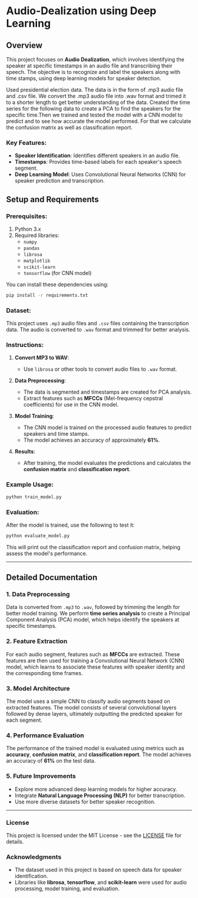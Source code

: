 
# Audio-Dealization using Deep Learning

## Overview
This project focuses on **Audio Dealization**, which involves identifying the speaker at specific timestamps in an audio file and transcribing their speech. The objective is to recognize and label the speakers along with time stamps, using deep learning models for speaker detection.

Used presidential election data. The data is in the form of .mp3 audio file and .csv file. We convert the .mp3 audio file into .wav format and trimed it to a shorter length to get better understanding of the data. Created the time series for the following data to create a PCA to find the speakers for the specific time.Then we trained and tested the model with a CNN model to predict and to see how accurate the model performed. For that we calculate the confusion matrix as well as classification report.

### Key Features:
- **Speaker Identification**: Identifies different speakers in an audio file.
- **Timestamps**: Provides time-based labels for each speaker's speech segment.
- **Deep Learning Model**: Uses Convolutional Neural Networks (CNN) for speaker prediction and transcription.

## Setup and Requirements

### Prerequisites:
1. Python 3.x
2. Required libraries:
   - `numpy`
   - `pandas`
   - `librosa`
   - `matplotlib`
   - `scikit-learn`
   - `tensorflow` (for CNN model)

You can install these dependencies using:
```bash
pip install -r requirements.txt
```

### Dataset:
This project uses `.mp3` audio files and `.csv` files containing the transcription data. The audio is converted to `.wav` format and trimmed for better analysis. 

### Instructions:

1. **Convert MP3 to WAV**:
   - Use `librosa` or other tools to convert audio files to `.wav` format.
   
2. **Data Preprocessing**:
   - The data is segmented and timestamps are created for PCA analysis.
   - Extract features such as **MFCCs** (Mel-frequency cepstral coefficients) for use in the CNN model.

3. **Model Training**:
   - The CNN model is trained on the processed audio features to predict speakers and time stamps.
   - The model achieves an accuracy of approximately **61%**.

4. **Results**:
   - After training, the model evaluates the predictions and calculates the **confusion matrix** and **classification report**.

### Example Usage:
```bash
python train_model.py
```

### Evaluation:
After the model is trained, use the following to test it:
```bash
python evaluate_model.py
```

This will print out the classification report and confusion matrix, helping assess the model's performance.

---

## Detailed Documentation

### 1. Data Preprocessing
Data is converted from `.mp3` to `.wav`, followed by trimming the length for better model training. We perform **time series analysis** to create a Principal Component Analysis (PCA) model, which helps identify the speakers at specific timestamps.

### 2. Feature Extraction
For each audio segment, features such as **MFCCs** are extracted. These features are then used for training a Convolutional Neural Network (CNN) model, which learns to associate these features with speaker identity and the corresponding time frames.

### 3. Model Architecture
The model uses a simple CNN to classify audio segments based on extracted features. The model consists of several convolutional layers followed by dense layers, ultimately outputting the predicted speaker for each segment.

### 4. Performance Evaluation
The performance of the trained model is evaluated using metrics such as **accuracy**, **confusion matrix**, and **classification report**. The model achieves an accuracy of **61%** on the test data.

### 5. Future Improvements
- Explore more advanced deep learning models for higher accuracy.
- Integrate **Natural Language Processing (NLP)** for better transcription.
- Use more diverse datasets for better speaker recognition.

---

### License
This project is licensed under the MIT License - see the [LICENSE](LICENSE) file for details.

### Acknowledgments
- The dataset used in this project is based on speech data for speaker identification.
- Libraries like **librosa**, **tensorflow**, and **scikit-learn** were used for audio processing, model training, and evaluation.
